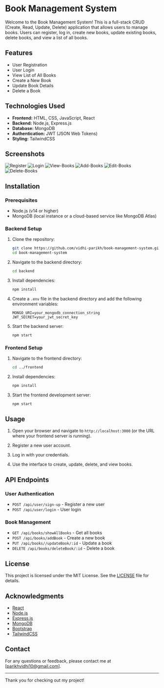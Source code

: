 # Book Management System

Welcome to the Book Management System! This is a full-stack CRUD (Create, Read, Update, Delete) application that allows users to manage books. Users can register, log in, create new books, update existing books, delete books, and view a list of all books.


## Features

- User Registration
- User Login
- View List of All Books
- Create a New Book
- Update Book Details
- Delete a Book

## Technologies Used

- **Frontend:** HTML, CSS, JavaScript, React
- **Backend:** Node.js, Express.js
- **Database:** MongoDB
- **Authentication:** JWT (JSON Web Tokens)
- **Styling:** TailwindCSS

## Screenshots

![Register](https://github.com/vidhi-parikh/book-management-system-frontend/assets/58839364/4aafd835-2d47-45d5-97da-30070d38236f)
![Login](https://github.com/vidhi-parikh/book-management-system-frontend/assets/58839364/11d02b34-3335-470e-95e2-c992e0bc5428)
![View-Books](https://github.com/vidhi-parikh/book-management-system-frontend/assets/58839364/7fdbeb56-d786-4e57-9024-dddb277f8825)
![Add-Books](https://github.com/vidhi-parikh/book-management-system-frontend/assets/58839364/31fa31a0-c0e0-475c-9a8d-a362dc9ca481)
![Edit-Books](https://github.com/vidhi-parikh/book-management-system-frontend/assets/58839364/2e770374-5c5b-47c7-8760-7e2b65474624)
![Delete-Books](https://github.com/vidhi-parikh/book-management-system-frontend/assets/58839364/9c089fd5-ea33-42b7-9fca-81fedae09f02)

## Installation

### Prerequisites

- Node.js (v14 or higher)
- MongoDB (local instance or a cloud-based service like MongoDB Atlas)

### Backend Setup

1. Clone the repository:
    ```sh
    git clone https://github.com/vidhi-parikh/book-management-system.git
    cd book-management-system
    ```

2. Navigate to the backend directory:
    ```sh
    cd backend
    ```

3. Install dependencies:
    ```sh
    npm install
    ```

4. Create a `.env` file in the backend directory and add the following environment variables:
    ```env
    MONGO_URI=your_mongodb_connection_string
    JWT_SECRET=your_jwt_secret_key
    ```

5. Start the backend server:
    ```sh
    npm start
    ```

### Frontend Setup

1. Navigate to the frontend directory:
    ```sh
    cd ../frontend
    ```

2. Install dependencies:
    ```sh
    npm install
    ```

3. Start the frontend development server:
    ```sh
    npm start
    ```

## Usage

1. Open your browser and navigate to `http://localhost:3000` (or the URL where your frontend server is running).

2. Register a new user account.

3. Log in with your credentials.

4. Use the interface to create, update, delete, and view books.

## API Endpoints

### User Authentication

- `POST /api/user/sign-up` - Register a new user
- `POST /api/user/login` - User login

### Book Management

- `GET /api/books/showAllBooks` - Get all books
- `POST /api/books/addBook` - Create a new book
- `PUT /api/books//updateBook/:id` - Update a book
- `DELETE /api/books/deleteBook/:id` - Delete a book

## License

This project is licensed under the MIT License. See the [LICENSE](LICENSE) file for details.

## Acknowledgments

- [React](https://reactjs.org/)
- [Node.js](https://nodejs.org/)
- [Express.js](https://expressjs.com/)
- [MongoDB](https://www.mongodb.com/)
- [Bootstrap](https://getbootstrap.com/)
- [TailwindCSS](https://tailwindcss.com/)

## Contact

For any questions or feedback, please contact me at [parikhvidhi10@gmail.com].

---

Thank you for checking out my project!
